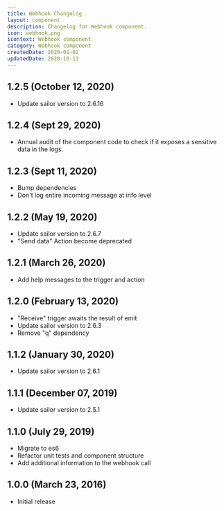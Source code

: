 ```yaml
---
title: Webhook Changelog
layout: component
description: Changelog for Webhook component.
icon: webhook.png
icontext: Webhook component
category: Webhook component
createdDate: 2020-01-02
updatedDate: 2020-10-13
---
```


## 1.2.5 (October 12, 2020)

* Update sailor version to 2.6.16

## 1.2.4 (Sept 29, 2020)

* Annual audit of the component code to check if it exposes a sensitive data in the logs.

## 1.2.3 (Sept 11, 2020)

* Bump dependencies
* Don't log entire incoming message at info level

## 1.2.2 (May 19, 2020)

* Update sailor version to 2.6.7
* "Send data" Action become deprecated

## 1.2.1 (March 26, 2020)

* Add help messages to the trigger and action

## 1.2.0 (February 13, 2020)

* "Receive" trigger awaits the result of emit
* Update sailor version to 2.6.3
* Remove "q" dependency

## 1.1.2 (January 30, 2020)

* Update sailor version to 2.6.1

## 1.1.1 (December 07, 2019)

* Update sailor version to 2.5.1

## 1.1.0 (July 29, 2019)

* Migrate to es6
* Refactor unit tests and component structure
* Add additional information to the webhook call

## 1.0.0 (March 23, 2016)

* Initial release
